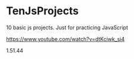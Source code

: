 # TenJsProjects
10 basic js projects. Just for practicing JavaScript

https://www.youtube.com/watch?v=dtKciwk_si4

1.51.44